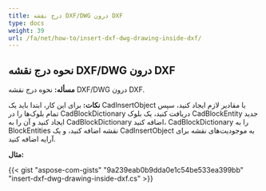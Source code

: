 ```yaml
---
title: درج نقشه DXF/DWG درون DXF
type: docs
weight: 39
url: /fa/net/how-to/insert-dxf-dwg-drawing-inside-dxf/
---
```


## **نحوه درج نقشه DXF/DWG درون DXF**

**مسأله:** نحوه درج نقشه DXF/DWG درون DXF.

**نکات:** برای این کار، ابتدا باید یک CadInsertObject با مقادیر لازم ایجاد کنید، سپس تمام بلوک‌ها را در CadBlockDictionary دریافت کنید، یک بلوک CadBlockEntity جدید ایجاد کنید و آن را به CadBlockDictionary اضافه کنید، CadBlockDictionary را به BlockEntities نقشه اضافه کنید، و یک CadInsertObject به موجودیت‌های نقشه برای آرایه اضافه کنید.

**مثال:**

{{< gist "aspose-com-gists" "9a239eab0b9dda0e1c54be533ea399bb" "insert-dxf-dwg-drawing-inside-dxf.cs" >}}
